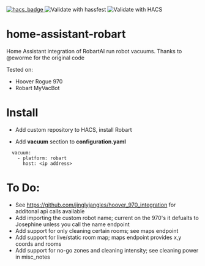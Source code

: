 [![hacs_badge](https://img.shields.io/badge/HACS-Custom-orange.svg) ](https://github.com/custom-components/hacs)![Validate with hassfest](https://github.com/jinglyjangles/home-assistant-robart/workflows/Validate%20with%20hassfest/badge.svg?branch=master) ![Validate with HACS](https://github.com/jinglyjangles/home-assistant-robart/workflows/Validate%20with%20HACS/badge.svg?branch=master)

# home-assistant-robart
Home Assistant integration of RobartAI run robot vacuums. 
Thanks to @eworme for the original code

Tested on:
- Hoover Rogue 970
- Robart MyVacBot

# Install
- Add custom repository to HACS, install Robart

- Add **vacuum** section to **configuration.yaml**

```
  vacuum:                                                                                                                                      
    - platform: robart                                                                                                                         
      host: <ip address>
```
  
# To Do:
- See https://github.com/jinglyjangles/hoover_970_integration for additonal api calls available
- Add importing the custom robot name; current on the 970's it defualts to Josephine unless you call the name endpoint
- Add support for only cleaning certain rooms; see maps endpoint 
- Add support for live/static room map; maps endpoint provides x,y coords and rooms
- Add support for no-go zones and cleaning intensity; see cleaning power in misc_notes
